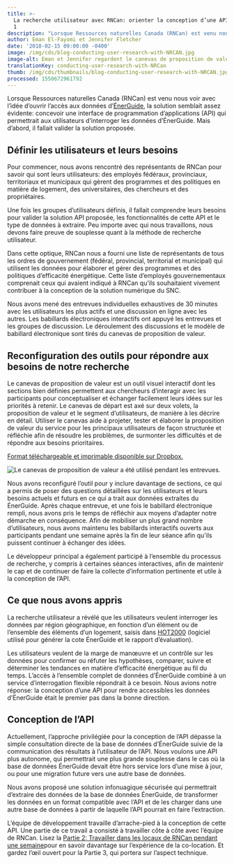 ```yaml
---
title: >-
  La recherche utilisateur avec RNCan: orienter la conception d’une API – Partie
  1
description: "Lorsque Ressources naturelles Canada (RNCan) est venu nous voir avec l’idée d’ouvrir l’accès aux données d’ÉnerGuide, la solution semblait assez évidente\_: concevoir une interface de programmation d’applications (API) qui permettrait aux utilisateurs d’interroger les données d’ÉnerGuide. Mais d’abord, il fallait valider la solution proposée. "
author: Eman El-Fayomi et Jennifer Fletcher
date: '2018-02-15 09:00:00 -0400'
image: /img/cds/blog-conducting-user-research-with-NRCAN.jpg
image-alt: Eman et Jennifer regardent le canevas de proposition de valeur
translationKey: conducting-user-research-with-NRCan
thumb: /img/cds/thumbnails/blog-conducting-user-research-with-NRCAN.jpg
processed: 1550672961792
---
```


Lorsque Ressources naturelles Canada (RNCan) est venu nous voir avec l’idée d’ouvrir l’accès aux données d’[ÉnerGuide](https://www.rncan.gc.ca/energie/efficacite/habitations/maisons-ameliorees/5006), la solution semblait assez évidente: concevoir une interface de programmation d’applications (API) qui permettrait aux utilisateurs d’interroger les données d’ÉnerGuide. Mais d’abord, il fallait valider la solution proposée.

## Définir les utilisateurs et leurs besoins 

Pour commencer, nous avons rencontré des représentants de RNCan pour savoir qui sont leurs utilisateurs: des employés fédéraux, provinciaux, territoriaux et municipaux qui gèrent des programmes et des politiques en matière de logement, des universitaires, des chercheurs et des propriétaires.

Une fois les groupes d’utilisateurs définis, il fallait comprendre leurs besoins pour valider la solution API proposée, les fonctionnalités de cette API et le type de données à extraire. Peu importe avec qui nous travaillons, nous devons faire preuve de souplesse quant à la méthode de recherche utilisateur.

Dans cette optique, RNCan nous a fourni une liste de représentants de tous les ordres de gouvernement (fédéral, provincial, territorial et municipal) qui utilisent les données pour élaborer et gérer des programmes et des politiques d’efficacité énergétique. Cette liste d’employés gouvernementaux comprenait ceux qui avaient indiqué à RNCan qu’ils souhaitaient vivement contribuer à la conception de la solution numérique du SNC.

Nous avons mené des entrevues individuelles exhaustives de 30 minutes avec les utilisateurs les plus actifs et une discussion en ligne avec les autres. Les babillards électroniques interactifs ont appuyé les entrevues et les groupes de discussion. Le déroulement des discussions et le modèle de babillard électronique sont tirés du canevas de proposition de valeur.

## Reconfiguration des outils pour répondre aux besoins de notre recherche

Le canevas de proposition de valeur est un outil visuel interactif dont les sections bien définies permettent aux chercheurs d’interagir avec les participants pour conceptualiser et échanger facilement leurs idées sur les priorités à retenir. Le canevas de départ est axé sur deux volets, la proposition de valeur et le segment d’utilisateurs, de manière à les décrire en détail. Utiliser le canevas aide à projeter, tester et élaborer la proposition de valeur du service pour les principaux utilisateurs de façon structurée et réfléchie afin de résoudre les problèmes, de surmonter les difficultés et de répondre aux besoins prioritaires.

<a class="large-link" href="https://www.dropbox.com/sh/aaho502dkfc713i/AACUZzgHUlpp88kj25ABMH8Ca?dl=0">Format téléchargeable et imprimable disponible sur Dropbox.</a>

<img alt="Le canevas de proposition de valeur a été utilisé pendant les entrevues." src="/img/cds/blog-valprop.svg">

Nous avons reconfiguré l’outil pour y inclure davantage de sections, ce qui a permis de poser des questions détaillées sur les utilisateurs et leurs besoins actuels et futurs en ce qui a trait aux données extraites du ÉnerGuide. Après chaque entrevue, et une fois le babillard électronique rempli, nous avons pris le temps de réfléchir aux moyens d’adapter notre démarche en conséquence. Afin de mobiliser un plus grand nombre d’utilisateurs, nous avons maintenu les babillards interactifs ouverts aux participants pendant une semaine après la fin de leur séance afin qu’ils puissent continuer à échanger des idées.

Le développeur principal a également participé à l’ensemble du processus de recherche, y compris à certaines séances interactives, afin de maintenir le cap et de continuer de faire la collecte d’information pertinente et utile à la conception de l’API.

## Ce que nous avons appris

La recherche utilisateur a révélé que les utilisateurs veulent interroger les données par région géographique, en fonction d’un élément ou de l’ensemble des éléments d’un logement, saisis dans [HOT2000](https://www.rncan.gc.ca/energie/efficacite/habitations/maisons-ameliorees/17726) (logiciel utilisé pour générer la cote ÉnerGuide et le rapport d’évaluation).

Les utilisateurs veulent de la marge de manœuvre et un contrôle sur les données pour confirmer ou réfuter les hypothèses, comparer, suivre et déterminer les tendances en matière d’efficacité énergétique au fil du temps. L’accès à l’ensemble complet de données d’ÉnerGuide combiné à un service d’interrogation flexible répondrait à ce besoin. Nous avions notre réponse: la conception d’une API pour rendre accessibles les données d’ÉnerGuide était le premier pas dans la bonne direction.

## Conception de l’API

Actuellement, l’approche privilégiée pour la conception de l’API dépasse la simple consultation directe de la base de données d’ÉnerGuide suivie de la communication des résultats à l’utilisateur de l’API. Nous voulons une API plus autonome, qui permettrait une plus grande souplesse dans le cas où la base de données ÉnerGuide devait être hors service lors d’une mise à jour, ou pour une migration future vers une autre base de données.

Nous avons proposé une solution infonuagique sécurisée qui permettrait d’extraire des données de la base de données ÉnerGuide, de transformer les données en un format compatible avec l’API et de les charger dans une autre base de données à partir de laquelle l’API pourrait en faire l’extraction.

L’équipe de développement travaille d’arrache-pied à la conception de cette API. Une partie de ce travail a consisté à travailler côte à côte avec l’équipe de RNCan. Lisez la [Partie 2: Travailler dans les locaux de RNCan pendant une semaine](/2018/02/15/b-travailler-dans-les-locaux-de-rncan/)pour en savoir davantage sur l’expérience de la co-location. Et gardez l’œil ouvert pour la Partie 3, qui portera sur l’aspect technique.

